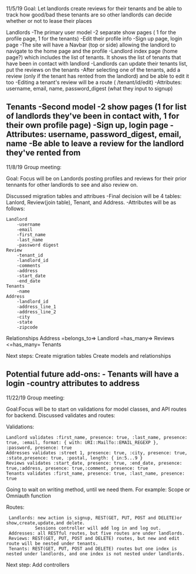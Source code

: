 11/5/19
Goal: Let landlords create reviews for their tenants and be able to track how good/bad these tenants are so other landlords can decide whether or not to lease their places

Landlords
    -The primary user model
    -2 separate show pages ( 1 for the profile page, 1 for the tenants)
    -Edit their profile info
    -Sign up page, login page
    -The site will have a Navbar (top or side) allowing the landlord to navigate to the home page and the profile
    -Landlord index page (home page?) which includes the list of tenants. It shows the list of tenants that have been in contact with landlord
    -Landlords can update their tenants list, put the reviews on the tenants
    -After selecting one of the tenants, add a review (only if the tenant has rented from the landlord) and be able to edit it too
    -Editing a tenant's review will be a route ( /tenant/id/edit)
    -Attributes: username, email, name, password_digest (what they input to signup)

Tenants
    -Second model
    -2 show pages (1 for list of landlords they've been in contact with, 1 for their own profile page)
    -Sign up, login page
    -Attributes: username, password_digest, email, name
    -Be able to leave a review for the landlord they've rented from
----------------------------------------------
11/8/19
Group meeting:

Goal: Focus will be on Landords posting profiles and reviews for their prior tennants for other landlords to see and also review on.

Discussed migration tables and attribues
    -Final decision will be 4 tables: Lanlord, Review(join table), Tenant, and Address.
    -Attributes will be as follows:

    Landlord
        -username
        -email
        -first_name
        -last_name
        -password digest
    Review
        -tenant_id
        -landlord_id
        -comments
        -address
        -start_date
        -end_date
    Tenants
        -name
    Address
        -landlord_id
        -address_line_1
        -address_line_2
        -city
        -state
        -zipcode

Relationships
    Address  =belongs_to=>  Landlord  =has_many=>  Reviews  <=has_many=  Tenants

Next steps:
    Create migration tables
    Create models and relationships

Potential future add-ons:
    - Tenants will have a login
    -country attributes to address
----------------------------------------------
11/22/19
Group meeting:

Goal:Focus will be to start on validations for model classes, and API routes for backend.
Discussed validates and routes:

  Validations:
  
    Landlord validates :first_name, presence: true, :last_name, presence: true, :email, format: { with: URI::MailTo::EMAIL_REGEXP },         :password, presence: true
    Addresses validates :street 1, presence: true, :city, presence: true, :state,presence: true, :postal, length: { in:5...9 } 
    Reviews validates :start_date, presence: true, :end_date, presence: true,:address, presence: true,:comment, presence: true
    Tenants validates :first_name, presence: true, :last_name, presence: true  
    
 Going to wait on writing method, until we need them. For example: Scope or Omniauth function
 
  Routes:
  
     Landlords: new action is signup, REST(GET, PUT, POST and DELETE)or show,create,update,and delete.
               Sessions controller will add log in and log out. 
     Addresses: all RESTful routes, but five routes are under landlords.
     Reviews: REST(GET, PUT, POST and DELETE) routes, but new and edit route will be nested under tenants. 
     Tenants: REST(GET, PUT, POST and DELETE) routes but one index is nested under landlords, and one index is not nested under landlords. 
     
 Next step:
  Add controllers
